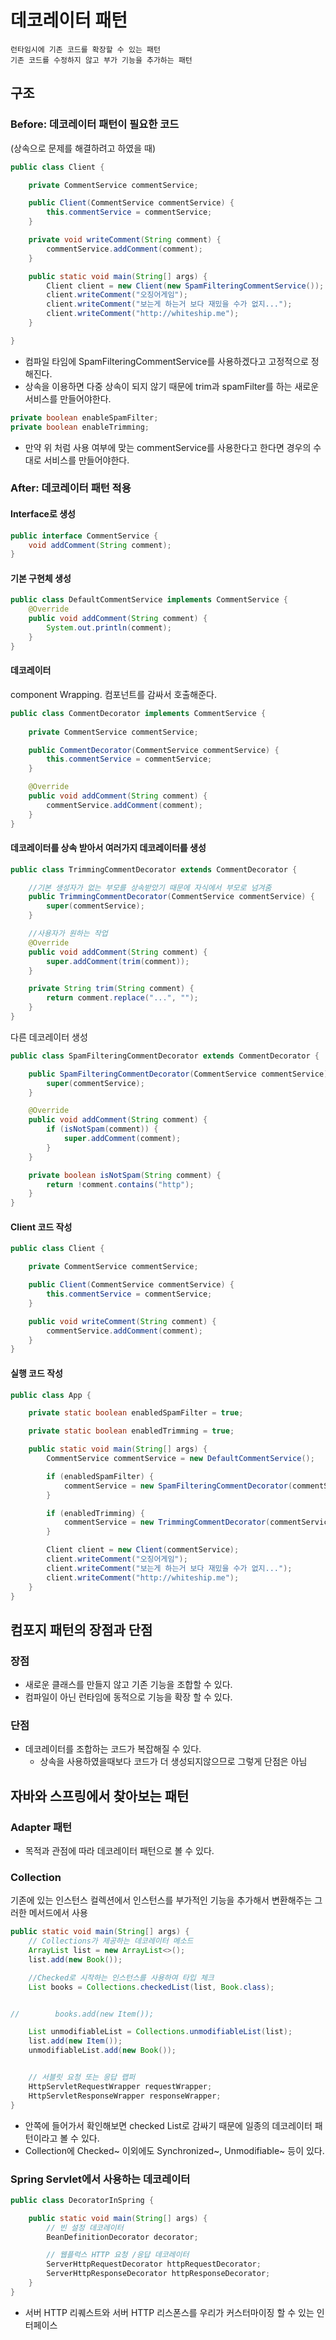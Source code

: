 # 데코레이터 패턴
    런타임시에 기존 코드를 확장할 수 있는 패턴
    기존 코드를 수정하지 않고 부가 기능을 추가하는 패턴


## 구조
### Before: 데코레이터 패턴이 필요한 코드
(상속으로 문제를 해결하려고 하였을 때)
```java
public class Client {

    private CommentService commentService;

    public Client(CommentService commentService) {
        this.commentService = commentService;
    }

    private void writeComment(String comment) {
        commentService.addComment(comment);
    }

    public static void main(String[] args) {
        Client client = new Client(new SpamFilteringCommentService());
        client.writeComment("오징어게임");
        client.writeComment("보는게 하는거 보다 재밌을 수가 없지...");
        client.writeComment("http://whiteship.me");
    }

}
```
- 컴파일 타임에 SpamFilteringCommentService를 사용하겠다고 고정적으로 정해진다.
- 상속을 이용하면 다중 상속이 되지 않기 때문에 trim과 spamFilter를 하는 새로운 서비스를 만들어야한다.

```java
private boolean enableSpamFilter;
private boolean enableTrimming;
```
- 만약 위 처럼 사용 여부에 맞는 commentService를 사용한다고 한다면 경우의 수대로 서비스를 만들어야한다.

### After: 데코레이터 패턴 적용
#### Interface로 생성
```java
public interface CommentService {
    void addComment(String comment);
}
```

#### 기본 구현체 생성
```java
public class DefaultCommentService implements CommentService {
    @Override
    public void addComment(String comment) {
        System.out.println(comment);
    }
}
```

#### 데코레이터
component Wrapping. 컴포넌트를 감싸서 호출해준다.
```java
public class CommentDecorator implements CommentService {
    
    private CommentService commentService;

    public CommentDecorator(CommentService commentService) {
        this.commentService = commentService;
    }

    @Override
    public void addComment(String comment) {
        commentService.addComment(comment);
    }
}
```

#### 데코레이터를 상속 받아서 여러가지 데코레이터를 생성
```java
public class TrimmingCommentDecorator extends CommentDecorator {

    //기본 생성자가 없는 부모를 상속받았기 때문에 자식에서 부모로 넘겨줌
    public TrimmingCommentDecorator(CommentService commentService) {
        super(commentService);
    }

    //사용자가 원하는 작업
    @Override
    public void addComment(String comment) {
        super.addComment(trim(comment));
    }

    private String trim(String comment) {
        return comment.replace("...", "");
    }
}
``` 

다른 데코레이터 생성
```java
public class SpamFilteringCommentDecorator extends CommentDecorator {

    public SpamFilteringCommentDecorator(CommentService commentService) {
        super(commentService);
    }

    @Override
    public void addComment(String comment) {
        if (isNotSpam(comment)) {
            super.addComment(comment);
        }
    }

    private boolean isNotSpam(String comment) {
        return !comment.contains("http");
    }
}
```

#### Client 코드 작성
```java
public class Client {

    private CommentService commentService;

    public Client(CommentService commentService) {
        this.commentService = commentService;
    }

    public void writeComment(String comment) {
        commentService.addComment(comment);
    }
}
```

#### 실행 코드 작성
```java
public class App {

    private static boolean enabledSpamFilter = true;

    private static boolean enabledTrimming = true;

    public static void main(String[] args) {
        CommentService commentService = new DefaultCommentService();

        if (enabledSpamFilter) {
            commentService = new SpamFilteringCommentDecorator(commentService);
        }

        if (enabledTrimming) {
            commentService = new TrimmingCommentDecorator(commentService);
        }

        Client client = new Client(commentService);
        client.writeComment("오징어게임");
        client.writeComment("보는게 하는거 보다 재밌을 수가 없지...");
        client.writeComment("http://whiteship.me");
    }
}
```

## 컴포지 패턴의 장점과 단점
### 장점
- 새로운 클래스를 만들지 않고 기존 기능을 조합할 수 있다.
- 컴파일이 아닌 런타임에 동적으로 기능을 확장 할 수 있다.

### 단점
- 데코레이터를 조합하는 코드가 복잡해질 수 있다.
    - 상속을 사용하였을때보다 코드가 더 생성되지않으므로 그렇게 단점은 아님



## 자바와 스프링에서 찾아보는 패턴

### Adapter 패턴
- 목적과 관점에 따라 데코레이터 패턴으로 볼 수 있다.

### Collection
 기존에 있는 인스턴스 컬렉션에서 인스턴스를 부가적인 기능을 추가해서 변환해주는 그러한 메서드에서 사용
```java
public static void main(String[] args) {
    // Collections가 제공하는 데코레이터 메소드
    ArrayList list = new ArrayList<>();
    list.add(new Book());

    //Checked로 시작하는 인스턴스를 사용하여 타입 체크
    List books = Collections.checkedList(list, Book.class);


//        books.add(new Item());

    List unmodifiableList = Collections.unmodifiableList(list);
    list.add(new Item());
    unmodifiableList.add(new Book());


    // 서블릿 요청 또는 응답 랩퍼
    HttpServletRequestWrapper requestWrapper;
    HttpServletResponseWrapper responseWrapper;
}
```
- 안쪽에 들어가서 확인해보면 checked List로 감싸기 때문에 일종의 데코레이터 패턴이라고 볼 수 있다.
- Collection에 Checked~ 이외에도 Synchronized~, Unmodifiable~ 등이 있다.


### Spring Servlet에서 사용하는 데코레이터
```java
public class DecoratorInSpring {

    public static void main(String[] args) {
        // 빈 설정 데코레이터
        BeanDefinitionDecorator decorator;

        // 웹플럭스 HTTP 요청 /응답 데코레이터
        ServerHttpRequestDecorator httpRequestDecorator;
        ServerHttpResponseDecorator httpResponseDecorator;
    }
}
```
- 서버 HTTP 리퀘스트와 서버 HTTP 리스폰스를 우리가 커스터마이징 할 수 있는 인터페이스
